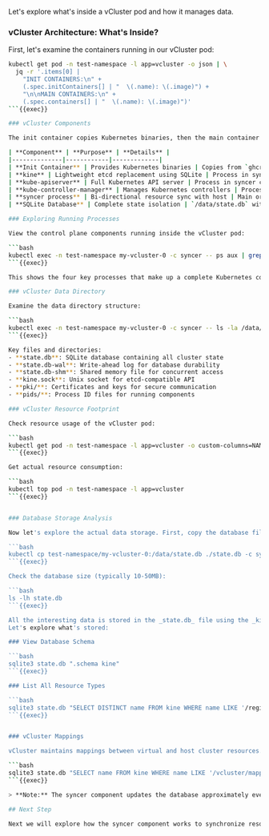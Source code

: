 Let's explore what's inside a vCluster pod and how it manages data.

### vCluster Architecture: What's Inside?

First, let's examine the containers running in our vCluster pod:

```bash
kubectl get pod -n test-namespace -l app=vcluster -o json | \
  jq -r '.items[0] |
    "INIT CONTAINERS:\n" +
    (.spec.initContainers[] | "  \(.name): \(.image)") +
    "\n\nMAIN CONTAINERS:\n" +
    (.spec.containers[] | "  \(.name): \(.image)")'
```{{exec}}

### vCluster Components

The init container copies Kubernetes binaries, then the main container runs all processes:

| **Component** | **Purpose** | **Details** |
|--------------|------------|-------------|
| **Init Container** | Provides Kubernetes binaries | Copies from `ghcr.io/loft-sh/kubernetes` to `/binaries/` |
| **kine** | Lightweight etcd replacement using SQLite | Process in syncer container (PID ~21) |
| **kube-apiserver** | Full Kubernetes API server | Process in syncer container (PID ~30) |
| **kube-controller-manager** | Manages Kubernetes controllers | Process in syncer container (PID ~71) |
| **syncer process** | Bi-directional resource sync with host | Main orchestrator (PID 1) |
| **SQLite Database** | Complete state isolation | `/data/state.db` with WAL |

### Exploring Running Processes

View the control plane components running inside the vCluster pod:

```bash
kubectl exec -n test-namespace my-vcluster-0 -c syncer -- ps aux | grep -E "vcluster|kine|kube-" | grep -v grep | awk '{print NR". "$0}'
```{{exec}}

This shows the four key processes that make up a complete Kubernetes control plane, all running inside a single container!

### vCluster Data Directory

Examine the data directory structure:

```bash
kubectl exec -n test-namespace my-vcluster-0 -c syncer -- ls -la /data/
```{{exec}}

Key files and directories:
- **state.db**: SQLite database containing all cluster state
- **state.db-wal**: Write-ahead log for database durability
- **state.db-shm**: Shared memory file for concurrent access
- **kine.sock**: Unix socket for etcd-compatible API
- **pki/**: Certificates and keys for secure communication
- **pids/**: Process ID files for running components

### vCluster Resource Footprint

Check resource usage of the vCluster pod:

```bash
kubectl get pod -n test-namespace -l app=vcluster -o custom-columns=NAME:.metadata.name,CPU_REQ:.spec.containers[0].resources.requests.cpu,MEM_REQ:.spec.containers[0].resources.requests.memory,CPU_LIM:.spec.containers[0].resources.limits.cpu,MEM_LIM:.spec.containers[0].resources.limits.memory
```{{exec}}

Get actual resource consumption:

```bash
kubectl top pod -n test-namespace -l app=vcluster
```{{exec}}


### Database Storage Analysis

Now let's explore the actual data storage. First, copy the database file from the _vcluster_ to the current folder.

```bash
kubectl cp test-namespace/my-vcluster-0:/data/state.db ./state.db -c syncer
```{{exec}}

Check the database size (typically 10-50MB):

```bash
ls -lh state.db
```{{exec}}

All the interesting data is stored in the _state.db_ file using the _kine_ table structure.
Let's explore what's stored:

### View Database Schema

```bash
sqlite3 state.db ".schema kine"
```{{exec}}

### List All Resource Types

```bash
sqlite3 state.db "SELECT DISTINCT name FROM kine WHERE name LIKE '/registry/%' ORDER BY name;" | awk -F'/' '{print $3}' | sort -u | head -10
```{{exec}}


### vCluster Mappings

vCluster maintains mappings between virtual and host cluster resources. The syncer keeps track of how resources in the virtual cluster map to their counterparts in the host cluster. For example, a pod named `nginx` in the `default` namespace of the virtual cluster gets mapped to `nginx-x-default-x-my-vcluster` in the host cluster's `test-namespace`.

```bash
sqlite3 state.db "SELECT name FROM kine WHERE name LIKE '/vcluster/mappings/%' LIMIT 10;"
```{{exec}}

> **Note:** The syncer component updates the database approximately every 10 seconds, so recently created resources may take a moment to appear.

## Next Step

Next we will explore how the syncer component works to synchronize resources between virtual and host clusters.
